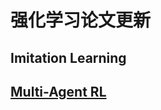 # 强化学习论文更新

## Imitation Learning

## [Multi-Agent RL](https://github.com/PaperCommunity/Reinforcement-Learning/tree/master/Multi-Agent)
